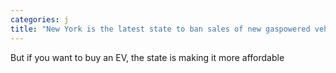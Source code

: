 ```yaml
---
categories: j
title: "New York is the latest state to ban sales of new gaspowered vehicles by 2035"
---
```

But if you want to buy an EV, the state is making it more affordable